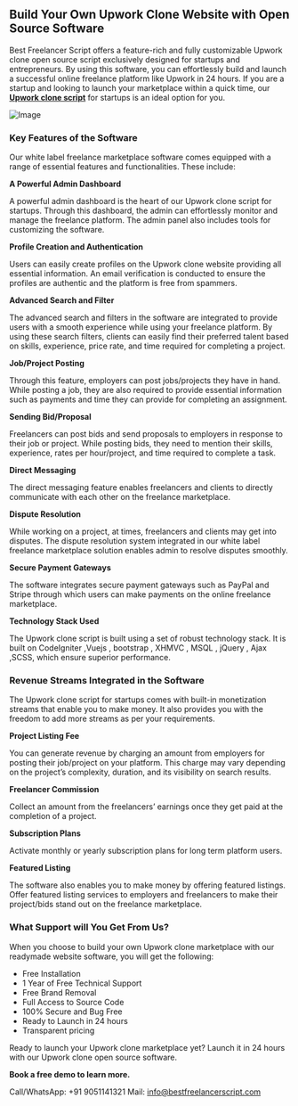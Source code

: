 ## Build Your Own Upwork Clone Website with Open Source Software

Best Freelancer Script offers a feature-rich and fully customizable Upwork clone open source script exclusively designed for startups and entrepreneurs. By using this software, you can effortlessly build and launch a successful online freelance platform like Upwork in 24 hours. If you are a startup and looking to launch your marketplace within a quick time, our **[Upwork clone script](https://www.bestfreelancerscript.com/upwork-clone-script)** for startups is an ideal option for you.

![Image](https://github.com/user-attachments/assets/e6f9a613-1520-4ae0-bf19-db5da78e083b)

### Key Features of the Software

Our white label freelance marketplace software comes equipped with a range of essential features and functionalities. These include:

**A Powerful Admin Dashboard**

A powerful admin dashboard is the heart of our Upwork clone script for startups. Through this dashboard, the admin can effortlessly monitor and manage the freelance platform. The admin panel also includes tools for customizing the software.

**Profile Creation and Authentication**

Users can easily create profiles on the Upwork clone website providing all essential information. An email verification is conducted to ensure the profiles are authentic and the platform is free from spammers.

**Advanced Search and Filter**

The advanced search and filters in the software are integrated to provide users with a smooth experience while using your freelance platform. By using these search filters, clients can easily find their preferred talent based on skills, experience, price rate, and time required for completing a project.

**Job/Project Posting**

Through this feature, employers can post jobs/projects they have in hand. While posting a job, they are also required to provide essential information such as payments and time they can provide for completing an assignment.

**Sending Bid/Proposal**

Freelancers can post bids and send proposals to employers in response to their job or project. While posting bids, they need to mention their skills, experience, rates per hour/project, and time required to complete a task.

**Direct Messaging**

The direct messaging feature enables freelancers and clients to directly communicate with each other on the freelance marketplace.

**Dispute Resolution**

While working on a project, at times, freelancers and clients may get into disputes. The dispute resolution system integrated in our white label freelance marketplace solution enables admin to resolve disputes smoothly.

**Secure Payment Gateways**

The software integrates secure payment gateways such as PayPal and Stripe through which users can make payments on the online freelance marketplace.

**Technology Stack Used**

The Upwork clone script is built using a set of robust technology stack. It is built on CodeIgniter ,Vuejs , bootstrap , XHMVC , MSQL , jQuery , Ajax ,SCSS, which ensure superior performance.

### Revenue Streams Integrated in the Software

The Upwork clone script for startups comes with built-in monetization streams that enable you to make money. It also provides you with the freedom to add more streams as per your requirements.

**Project Listing Fee**

You can generate revenue by charging an amount from employers for posting their job/project on your platform. This charge may vary depending on the project’s complexity, duration, and its visibility on search results.

**Freelancer Commission**

Collect an amount from the freelancers’ earnings once they get paid at the completion of a project.

**Subscription Plans**

Activate monthly or yearly subscription plans for long term platform users.

**Featured Listing**

The software also enables you to make money by offering featured listings. Offer featured listing services to employers and freelancers to make their project/bids stand out on the freelance marketplace.

### What Support will You Get From Us?

When you choose to build your own Upwork clone marketplace with our readymade website software, you will get the following:

- Free Installation
- 1 Year of Free Technical Support
- Free Brand Removal
- Full Access to Source Code
- 100% Secure and Bug Free
- Ready to Launch in 24 hours
- Transparent pricing

Ready to launch your Upwork clone marketplace yet? Launch it in 24 hours with our Upwork clone open source software.  

**Book a free demo to learn more.**

Call/WhatsApp: +91 9051141321
Mail: info@bestfreelancerscript.com
